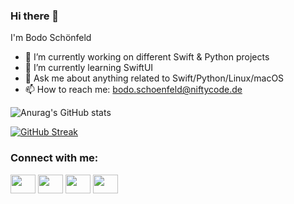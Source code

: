 ### Hi there 👋
I'm Bodo Schönfeld

- 🔭 I’m currently working on different Swift & Python projects
- 🌱 I’m currently learning SwiftUI
- 💬 Ask me about anything related to Swift/Python/Linux/macOS
- 📫 How to reach me: bodo.schoenfeld@niftycode.de

![Anurag's GitHub stats](https://github-readme-stats.vercel.app/api?username=niftycode&count_private=true)

[![GitHub Streak](http://github-readme-streak-stats.herokuapp.com?user=niftycode&theme=vue)](https://git.io/streak-stats)

<h3 align="left">Connect with me:</h3>
<p align="left">
<a href="https://twitter.com/xernblog" target="blank"><img align="center" src="https://cdn.jsdelivr.net/npm/simple-icons@3.0.1/icons/twitter.svg" alt="" height="30" width="40" /></a>
<a href="https://de.linkedin.com/in/bodo-schönfeld" target="blank"><img align="center" src="https://cdn.jsdelivr.net/npm/simple-icons@3.0.1/icons/linkedin.svg" alt="" height="30" width="40" /></a>
<a href="https://www.instagram.com/navertoc/" target="blank"><img align="center" src="https://cdn.jsdelivr.net/npm/simple-icons@3.0.1/icons/instagram.svg" alt="" height="30" width="40" /></a>
<a href="https://www.youtube.com/channel/UC7_tf49nKbQydDJDShQcH7w" target="blank"><img align="center" src="https://cdn.jsdelivr.net/npm/simple-icons@3.0.1/icons/youtube.svg" alt="" height="30" width="40" /></a>
</p>
